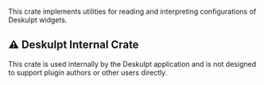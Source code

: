 This crate implements utilities for reading and interpreting configurations of Deskulpt widgets.

## ⚠️ Deskulpt Internal Crate

This crate is used internally by the Deskulpt application and is not designed to support plugin authors or other users directly.
